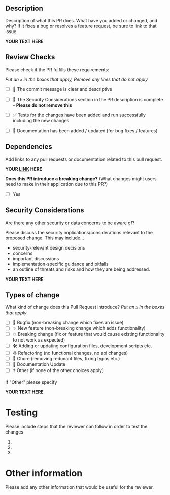 ## Description

Description of what this PR does. What have you added or changed, and why?  If it fixes a bug or resolves a feature request, be sure to link to that issue.

**YOUR TEXT HERE**

## Review Checks

Please check if the PR fulfills these requirements:

_Put an `x` in the boxes that apply, Remove any lines that do not apply_
- [ ] 📝 The commit message is clear and descriptive
- [ ] 🔐 The Security Considerations section in the PR description is complete - **Please do not remove this**
- [ ] ✅ Tests for the changes have been added and run successfully including the new changes
- [ ] 📄 Documentation has been added / updated (for bug fixes / features)


## Dependencies

Add links to any pull requests or documentation related to this pull request.

**YOUR [LINK](http://example.com/) HERE**


**Does this PR introduce a breaking change?** (What changes might users need to make in their application due to this PR?)
- [ ] Yes

## Security Considerations

Are there any other security or data concerns to be aware of?

Please discuss the security implications/considerations relevant to the proposed change. 
This may include...
* security-relevant design decisions
* concerns 
* important discussions
* implementation-specific guidance and pitfalls
* an outline of threats and risks and how they are being addressed.

**YOUR TEXT HERE**

## Types of change

What kind of change does this Pull Request introduce?
_Put an `x` in the boxes that apply_

- [ ] 🐛 Bugfix (non-breaking change which fixes an issue)
- [ ] ✨ New feature (non-breaking change which adds functionality)
- [ ] 💥 Breaking change (fix or feature that would cause existing functionality to not work as expected)
- [ ] 🛠 Adding or updating configuration files, development scripts etc.
- [ ] ♻️ Refactoring (no functional changes, no api changes)
- [ ] 🧹 Chore (removing redunant files, fixing typos etc.)
- [ ] 📄 Documentation Update 
- [ ] ❓ Other (if none of the other choices apply)

If "Other" please specify

**YOUR TEXT HERE**

# Testing

Please include steps that the reviewer can follow in order to test the changes

1. 
2. 
3. 

# Other information

Please add any other information that would be useful for the reviewer.
**<YOUR TEXT HERE>**